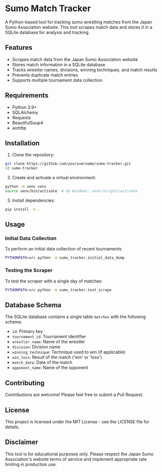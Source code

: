 # Sumo Match Tracker

A Python-based tool for tracking sumo wrestling matches from the Japan Sumo Association website. This tool scrapes match data and stores it in a SQLite database for analysis and tracking.

## Features

- Scrapes match data from the Japan Sumo Association website
- Stores match information in a SQLite database
- Tracks wrestler names, divisions, winning techniques, and match results
- Prevents duplicate match entries
- Supports multiple tournament data collection

## Requirements

- Python 3.9+
- SQLAlchemy
- Requests
- BeautifulSoup4
- aiohttp

## Installation

1. Clone the repository:
```bash
git clone https://github.com/yourusername/sumo-tracker.git
cd sumo-tracker
```

2. Create and activate a virtual environment:
```bash
python -m venv venv
source venv/bin/activate  # On Windows: venv\Scripts\activate
```

3. Install dependencies:
```bash
pip install -e .
```

## Usage

### Initial Data Collection

To perform an initial data collection of recent tournaments:

```bash
PYTHONPATH=src python -m sumo_tracker.initial_data_dump
```

### Testing the Scraper

To test the scraper with a single day of matches:

```bash
PYTHONPATH=src python -m sumo_tracker.test_scrape
```

## Database Schema

The SQLite database contains a single table `matches` with the following schema:

- `id`: Primary key
- `tournament_id`: Tournament identifier
- `wrestler_name`: Name of the wrestler
- `division`: Division name
- `winning_technique`: Technique used to win (if applicable)
- `win_loss`: Result of the match ('win' or 'loss')
- `match_date`: Date of the match
- `opponent_name`: Name of the opponent

## Contributing

Contributions are welcome! Please feel free to submit a Pull Request.

## License

This project is licensed under the MIT License - see the LICENSE file for details.

## Disclaimer

This tool is for educational purposes only. Please respect the Japan Sumo Association's website terms of service and implement appropriate rate limiting in production use. 